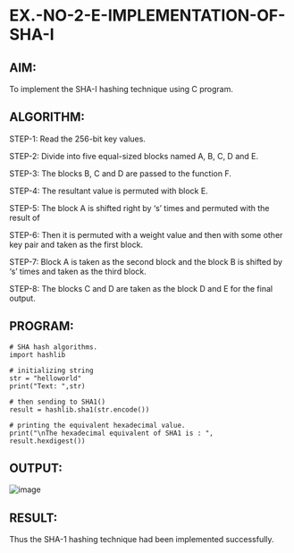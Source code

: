 # EX.-NO-2-E-IMPLEMENTATION-OF-SHA-I

## AIM:
  To implement the SHA-I hashing technique using C program.
  
## ALGORITHM:

  STEP-1: Read the 256-bit key values.
  
  STEP-2: Divide into five equal-sized blocks named A, B, C, D and E.
  
  STEP-3: The blocks B, C and D are passed to the function F.
  
  STEP-4: The resultant value is permuted with block E.
  
  STEP-5: The block A is shifted right by ‘s’ times and permuted with the result of
  
  
  STEP-6: Then it is permuted with a weight value and then with some other key pair and taken as the first block.
  
  STEP-7: Block A is taken as the second block and the block B is shifted by ‘s’ times and taken as the third block.
  
  STEP-8: The blocks C and D are taken as the block D and E for the final output.

## PROGRAM:
```
# SHA hash algorithms. 
import hashlib 

# initializing string 
str = "helloworld"
print("Text: ",str)

# then sending to SHA1() 
result = hashlib.sha1(str.encode()) 

# printing the equivalent hexadecimal value. 
print("\nThe hexadecimal equivalent of SHA1 is : ", result.hexdigest()) 
```
## OUTPUT:
![image](https://github.com/AnnBlessy/EX.-NO-2-E-IMPLEMENTATION-OF-SHA-I/assets/119477835/13face2f-b228-4122-b53a-b68b08339213)

## RESULT:
  Thus the SHA-1 hashing technique had been implemented successfully.
  
